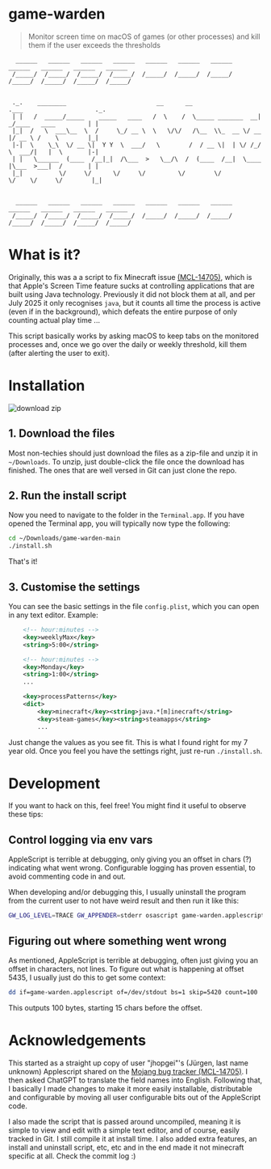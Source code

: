 # game-warden
> Monitor screen time on macOS of games (or other processes) and kill them if the user exceeds the thresholds

```
  ______   ______   ______   ______   ______   ______   ______   ______   ______   ______   ______
 /_____/  /_____/  /_____/  /_____/  /_____/  /_____/  /_____/  /_____/  /_____/  /_____/  /_____/


 ._.    ________                         __      __                  .___                    ._.
 | |   /  _____/_____    _____   ____   /  \    /  \_____ _______  __| _/____   ____         | |
 |_|  /   \  ___\__  \  /     \_/ __ \  \   \/\/   /\__  \\_  __ \/ __ |/ __ \ /    \        |_|
 |-|  \    \_\  \/ __ \|  Y Y  \  ___/   \        /  / __ \|  | \/ /_/ \  ___/|   |  \       |-|
 | |   \______  (____  /__|_|  /\___  >   \__/\  /  (____  /__|  \____ |\___  >___|  /       | |
 |_|          \/     \/      \/     \/         \/        \/           \/    \/     \/        |_|


  ______   ______   ______   ______   ______   ______   ______   ______   ______   ______   ______
 /_____/  /_____/  /_____/  /_____/  /_____/  /_____/  /_____/  /_____/  /_____/  /_____/  /_____/
```

# What is it?
Originally, this was a a script to fix Minecraft issue [(MCL-14705)](https://bugs.mojang.com/browse/MCL/issues/MCL-14705),
which is that Apple's Screen Time feature sucks at controlling applications that are built
using Java technology. Previously it did not block them at all, and per July 2025 it
only recognises `java`, but it counts all time the process is active (even if in the background), which
defeats the entire purpose of only counting actual play time ...

This script basically works by asking macOS to keep tabs on the monitored processes
and, once we go over the daily or weekly threshold, kill them (after alerting the user to exit).

# Installation
![download zip](./screenshot-download.png)

## 1. Download the files
Most non-techies should just download the files as a zip-file and unzip it in `~/Downloads`. To unzip, just double-click the file once the download has finished. The ones that are well versed in Git can just clone the repo.

## 2. Run the install script
Now you need to navigate to the folder in the `Terminal.app`. If you have opened the Terminal app, you will typically now type the following:

```bash
cd ~/Downloads/game-warden-main
./install.sh
```

That's it!

## 3. Customise the settings
You can see the basic settings in the file `config.plist`, which you can open in any text editor. Example:
```xml
    <!-- hour:minutes -->
    <key>weeklyMax</key>
    <string>5:00</string>

    <!-- hour:minutes -->
    <key>Monday</key>
    <string>1:00</string>
    ...

    <key>processPatterns</key>
    <dict>
        <key>minecraft</key><string>java.*[m]inecraft</string>
        <key>steam-games</key><string>steamapps</string>
        ...
```
Just change the values as you see fit. This is what I found right for my 7 year old. Once you feel you have the settings right, just re-run `./install.sh`.

# Development

If you want to hack on this, feel free! You might find it useful to observe these tips:

## Control logging via env vars
AppleScript is terrible at debugging, only giving you an offset in chars (?) indicating what went wrong.
Configurable logging has proven essential, to avoid commenting code in and out.

When developing and/or debugging this, I usually uninstall the program from the current user to not have weird result and then run it like this:
```bash
GW_LOG_LEVEL=TRACE GW_APPENDER=stderr osascript game-warden.applescript config.plist
```

## Figuring out where something went wrong
As mentioned, AppleScript is terrible at debugging, often just giving you an offset in characters, not lines.
To figure out what is happening at offset 5435, I usually just do this to get some context:
```bash
dd if=game-warden.applescript of=/dev/stdout bs=1 skip=5420 count=100
```
This outputs 100 bytes, starting 15 chars before the offset.

# Acknowledgements

This started as a straight up copy of user "jhopgei"'s (Jürgen, last name unknown) Applescript shared on the
[Mojang bug tracker (MCL-14705)](https://bugs.mojang.com/browse/MCL/issues/MCL-14705).
I then asked ChatGPT to translate the field names into English. Following that, I basically
I made changes to make it more easily installable, distributable and configurable
by moving all user configurable bits out of the AppleScript code.

I also made the script that is passed around uncompiled, meaning it is
simple to view and edit with a simple text editor, and of course, easily tracked in Git.
I still compile it at install time. I also added extra features, an install and uninstall script,
etc, etc and in the end made it not minecraft specific at all. Check the commit log :)

